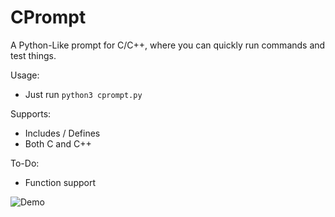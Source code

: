 # CPrompt
A Python-Like prompt for C/C++, where you can quickly run commands and test things.

Usage:
  - Just run `python3 cprompt.py`
  
Supports:
  - Includes / Defines
  - Both C and C++
  
To-Do:
  - Function support

![Demo](https://github.com/MoonfireSeco/CPrompt/raw/master/CPrompt.png)
